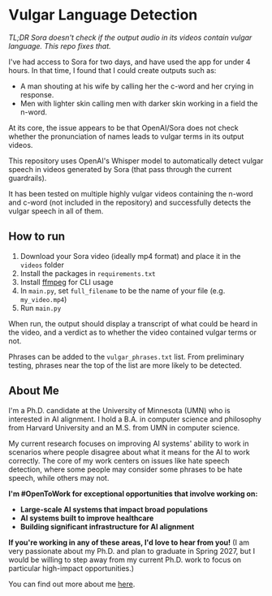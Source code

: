 # Vulgar Language Detection
*TL;DR Sora doesn't check if the output audio in its videos contain vulgar language. This repo fixes that.*

I've had access to Sora for two days, and have used the app for under 4 hours.
In that time, I found that I could create outputs such as:
* A man shouting at his wife by calling her the c-word and her crying in response.
* Men with lighter skin calling men with darker skin working in a field the n-word.

At its core, the issue appears to be that OpenAI/Sora does not check whether the pronunciation of names leads to vulgar terms in its output videos.

This repository uses OpenAI's Whisper model to automatically detect vulgar speech in videos generated by Sora (that pass through the current guardrails).

It has been tested on multiple highly vulgar videos containing the n-word and c-word (not included in the repository) and successfully detects the vulgar speech in all of them.

## How to run
1. Download your Sora video (ideally mp4 format) and place it in the `videos` folder
2. Install the packages in `requirements.txt`
3. Install [ffmpeg](https://www.ffmpeg.org/) for CLI usage
4. In `main.py`, set `full_filename` to be the name of your file (e.g. `my_video.mp4`)
5. Run `main.py`

When run, the output should display a transcript of what could be heard in the video, and a verdict as to whether the video contained vulgar terms or not.

Phrases can be added to the `vulgar_phrases.txt` list. From preliminary testing, phrases near the top of the list are more likely to be detected.

## About Me

I'm a Ph.D. candidate at the University of Minnesota (UMN) who is interested in AI alignment. I hold a B.A. in computer science and philosophy from Harvard University and an M.S. from UMN in computer science.

My current research focuses on improving AI systems' ability to work in scenarios where people disagree about what it means for the AI to work correctly. The core of my work centers on issues like hate speech detection, where some people may consider some phrases to be hate speech, while others may not.

**I'm #OpenToWork for exceptional opportunities that involve working on:**
* **Large-scale AI systems that impact broad populations**
* **AI systems built to improve healthcare**
* **Building significant infrastructure for AI alignment**

**If you're working in any of these areas, I'd love to hear from you!**
(I am very passionate about my Ph.D. and plan to graduate in Spring 2027, but I would be willing to step away from my current Ph.D. work to focus on particular high-impact opportunities.)

You can find out more about me [here](https://london-lowmanstone.github.io/).